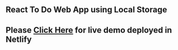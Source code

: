 ## React To Do Web App using Local Storage

## Please [Click Here](https://sujanrajs-react-todo-ls.netlify.app/) for live demo deployed in Netlify